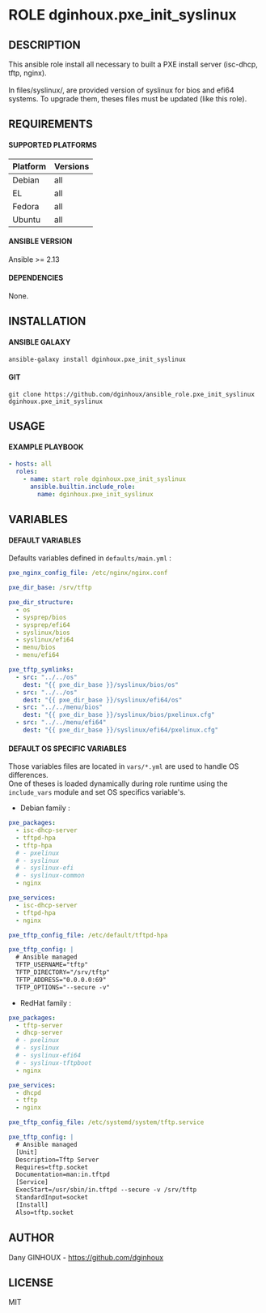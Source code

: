 # ROLE dginhoux.pxe_init_syslinux



## DESCRIPTION

This ansible role install all necessary to built a PXE install server (isc-dhcp, tftp, nginx).<br />
<br />
In files/syslinux/, are provided version of syslinux for bios and efi64 systems. To upgrade them, theses files must be updated (like this role).



## REQUIREMENTS

#### SUPPORTED PLATFORMS

| Platform | Versions |
|----------|----------|
| Debian | all |
| EL | all |
| Fedora | all |
| Ubuntu | all |

#### ANSIBLE VERSION

Ansible >= 2.13

#### DEPENDENCIES

None.



## INSTALLATION

#### ANSIBLE GALAXY

```shell
ansible-galaxy install dginhoux.pxe_init_syslinux
```
#### GIT

```shell
git clone https://github.com/dginhoux/ansible_role.pxe_init_syslinux dginhoux.pxe_init_syslinux
```


## USAGE

#### EXAMPLE PLAYBOOK

```yaml
- hosts: all
  roles:
    - name: start role dginhoux.pxe_init_syslinux
      ansible.builtin.include_role:
        name: dginhoux.pxe_init_syslinux
```


## VARIABLES

#### DEFAULT VARIABLES

Defaults variables defined in `defaults/main.yml` : 

```yaml
pxe_nginx_config_file: /etc/nginx/nginx.conf

pxe_dir_base: /srv/tftp

pxe_dir_structure:
  - os
  - sysprep/bios
  - sysprep/efi64
  - syslinux/bios
  - syslinux/efi64
  - menu/bios
  - menu/efi64

pxe_tftp_symlinks:
  - src: "../../os"
    dest: "{{ pxe_dir_base }}/syslinux/bios/os"
  - src: "../../os"
    dest: "{{ pxe_dir_base }}/syslinux/efi64/os"
  - src: "../../menu/bios"
    dest: "{{ pxe_dir_base }}/syslinux/bios/pxelinux.cfg"
  - src: "../../menu/efi64"
    dest: "{{ pxe_dir_base }}/syslinux/efi64/pxelinux.cfg"
```

#### DEFAULT OS SPECIFIC VARIABLES

Those variables files are located in `vars/*.yml` are used to handle OS differences.<br />
One of theses is loaded dynamically during role runtime using the `include_vars` module and set OS specifics variable's.


* Debian family : 

```yaml
pxe_packages:
  - isc-dhcp-server
  - tftpd-hpa
  - tftp-hpa
  # - pxelinux
  # - syslinux
  # - syslinux-efi
  # - syslinux-common
  - nginx

pxe_services:
  - isc-dhcp-server
  - tftpd-hpa
  - nginx

pxe_tftp_config_file: /etc/default/tftpd-hpa

pxe_tftp_config: |
  # Ansible managed
  TFTP_USERNAME="tftp"
  TFTP_DIRECTORY="/srv/tftp"
  TFTP_ADDRESS="0.0.0.0:69"
  TFTP_OPTIONS="--secure -v"
```

* RedHat family : 

```yaml
pxe_packages:
  - tftp-server
  - dhcp-server
  # - pxelinux
  # - syslinux
  # - syslinux-efi64
  # - syslinux-tftpboot
  - nginx

pxe_services:
  - dhcpd
  - tftp
  - nginx

pxe_tftp_config_file: /etc/systemd/system/tftp.service

pxe_tftp_config: |
  # Ansible managed
  [Unit]
  Description=Tftp Server
  Requires=tftp.socket
  Documentation=man:in.tftpd
  [Service]
  ExecStart=/usr/sbin/in.tftpd --secure -v /srv/tftp
  StandardInput=socket
  [Install]
  Also=tftp.socket
```



## AUTHOR

Dany GINHOUX - https://github.com/dginhoux



## LICENSE

MIT
